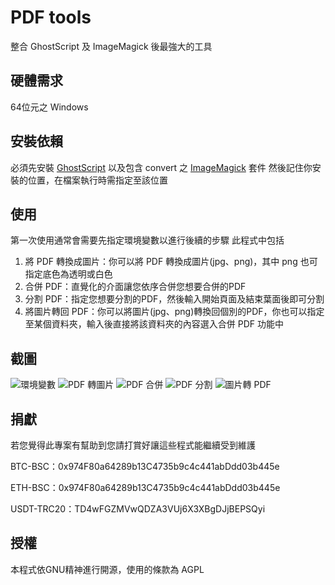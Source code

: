# PDF tools
整合 GhostScript 及 ImageMagick 後最強大的工具

## 硬體需求
64位元之 Windows

## 安裝依賴
必須先安裝 [GhostScript](https://github.com/ArtifexSoftware/ghostpdl-downloads/releases) 以及包含 convert 之 [ImageMagick](https://imagemagick.org/script/download.php#windows) 套件
然後記住你安裝的位置，在檔案執行時需指定至該位置

## 使用
第一次使用通常會需要先指定環境變數以進行後續的步驟
此程式中包括
1. 將 PDF 轉換成圖片：你可以將 PDF 轉換成圖片(jpg、png)，其中 png 也可指定底色為透明或白色
2. 合併 PDF：直覺化的介面讓您依序合併您想要合併的PDF
3. 分割 PDF：指定您想要分割的PDF，然後輸入開始頁面及結束葉面後即可分割
4. 將圖片轉回 PDF：你可以將圖片(jpg、png)轉換回個別的PDF，你也可以指定至某個資料夾，輸入後直接將該資料夾的內容選入合併 PDF 功能中

## 截圖
![環境變數](https://github.com/mixneko/PDF-tools/assets/12106753/c62f4f6e-5ebf-4b0a-945f-6c5c55914198)
![PDF 轉圖片](https://github.com/mixneko/PDF-tools/assets/12106753/007949b1-b903-40c5-bc3a-ef030d1da184)
![PDF 合併](https://github.com/mixneko/PDF-tools/assets/12106753/116a24d6-4988-464d-9b31-b96718ade71b)
![PDF 分割](https://github.com/mixneko/PDF-tools/assets/12106753/f4ad58f3-9ef7-49a8-a1b5-9e91ecf65746)
![圖片轉 PDF](https://github.com/mixneko/PDF-tools/assets/12106753/871085a8-a86e-4b8f-89b5-1e0624497e3d)

## 捐獻
若您覺得此專案有幫助到您請打賞好讓這些程式能繼續受到維護

BTC-BSC：0x974F80a64289b13C4735b9c4c441abDdd03b445e

ETH-BSC：0x974F80a64289b13C4735b9c4c441abDdd03b445e

USDT-TRC20：TD4wFGZMVwQDZA3VUj6X3XBgDJjBEPSQyi

## 授權
本程式依GNU精神進行開源，使用的條款為 AGPL
